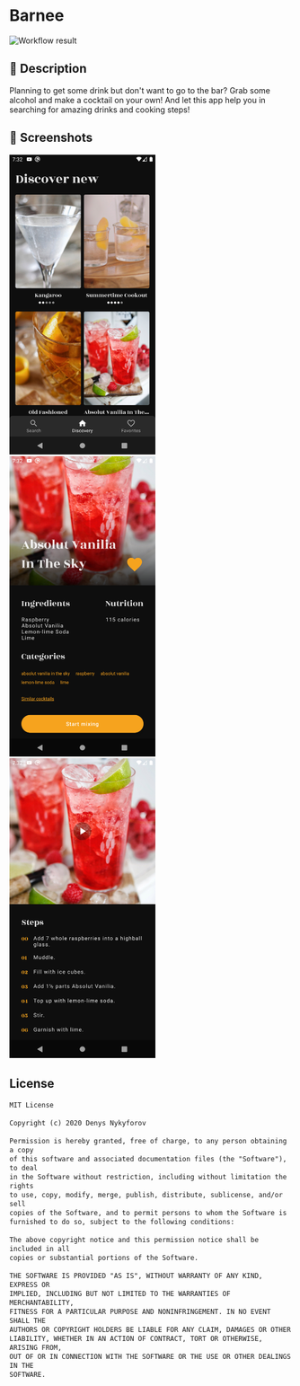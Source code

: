 # Barnee

<!--- Replace <OWNER> with your Github Username and <REPOSITORY> with the name of your repository. -->
<!--- You can find both of these in the url bar when you open your repository in github. -->
![Workflow result](https://github.com/popalay/Barnee/workflows/Android%20CI/badge.svg)

## :scroll: Description

<!--- Describe your app in one or two sentences -->
Planning to get some drink but don't want to go to the bar? Grab some alcohol and make a cocktail on your own!
And let this app help you in searching for amazing drinks and cooking steps!

## :camera_flash: Screenshots

<!-- You can add more screenshots here if you like -->
<img src="/art/screenshot_1.png" width="260">&emsp;<img src="/art/screenshot_2.png" width="260">
&emsp;<img src="/art/screenshot_3.png" width="260">

## License

```
MIT License

Copyright (c) 2020 Denys Nykyforov

Permission is hereby granted, free of charge, to any person obtaining a copy
of this software and associated documentation files (the "Software"), to deal
in the Software without restriction, including without limitation the rights
to use, copy, modify, merge, publish, distribute, sublicense, and/or sell
copies of the Software, and to permit persons to whom the Software is
furnished to do so, subject to the following conditions:

The above copyright notice and this permission notice shall be included in all
copies or substantial portions of the Software.

THE SOFTWARE IS PROVIDED "AS IS", WITHOUT WARRANTY OF ANY KIND, EXPRESS OR
IMPLIED, INCLUDING BUT NOT LIMITED TO THE WARRANTIES OF MERCHANTABILITY,
FITNESS FOR A PARTICULAR PURPOSE AND NONINFRINGEMENT. IN NO EVENT SHALL THE
AUTHORS OR COPYRIGHT HOLDERS BE LIABLE FOR ANY CLAIM, DAMAGES OR OTHER
LIABILITY, WHETHER IN AN ACTION OF CONTRACT, TORT OR OTHERWISE, ARISING FROM,
OUT OF OR IN CONNECTION WITH THE SOFTWARE OR THE USE OR OTHER DEALINGS IN THE
SOFTWARE.
```